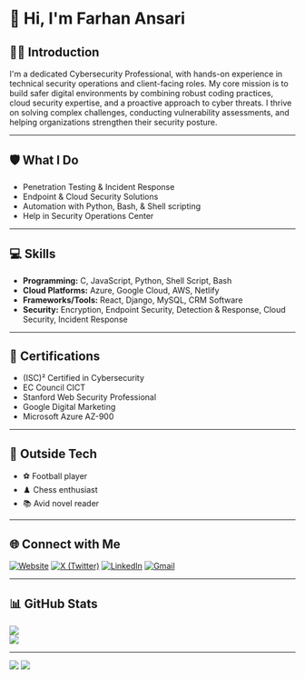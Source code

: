 # 👋 Hi, I'm Farhan Ansari

## 🧑‍💻 Introduction

I'm a dedicated Cybersecurity Professional, with hands-on experience in technical security operations and client-facing roles. My core mission is to build safer digital environments by combining robust coding practices, cloud security expertise, and a proactive approach to cyber threats. I thrive on solving complex challenges, conducting vulnerability assessments, and helping organizations strengthen their security posture.

---

## 🛡️ What I Do

- Penetration Testing & Incident Response  
- Endpoint & Cloud Security Solutions  
- Automation with Python, Bash, & Shell scripting
- Help in Security Operations Center

---

## 💻 Skills

- **Programming:** C, JavaScript, Python, Shell Script, Bash
- **Cloud Platforms:** Azure, Google Cloud, AWS, Netlify
- **Frameworks/Tools:** React, Django, MySQL, CRM Software
- **Security:** Encryption, Endpoint Security, Detection & Response, Cloud Security, Incident Response

---

## 🏅 Certifications

- (ISC)² Certified in Cybersecurity
- EC Council CICT
- Stanford Web Security Professional
- Google Digital Marketing
- Microsoft Azure AZ-900

---

## 🌱 Outside Tech

- ⚽ Football player
- ♟️ Chess enthusiast
- 📚 Avid novel reader

---

## 🌐 Connect with Me

[![Website](https://img.shields.io/badge/Website-Visit%20My%20Site-informational?style=for-the-badge&logo=about-dot-me&logoColor=white)](https://farhanansari.netlify.app)
[![X (Twitter)](https://img.shields.io/badge/X-1DA1F2?style=for-the-badge&logo=x&logoColor=white)](https://x.com/fxrhanansari)
[![LinkedIn](https://img.shields.io/badge/LinkedIn-0A66C2?style=for-the-badge&logo=linkedin&logoColor=white)](https://www.linkedin.com/in/ansari-farhan)
[![Gmail](https://img.shields.io/badge/Gmail-D14836?style=for-the-badge&logo=gmail&logoColor=white)](mailto:fxrhanansari@gmail.com)

---

## 📊 GitHub Stats

![](https://github-readme-stats.vercel.app/api?username=fxrhan&theme=tokyonight&hide_border=false&include_all_commits=false&count_private=false)<br/>
![](https://github-readme-stats.vercel.app/api/top-langs/?username=fxrhan&theme=tokyonight&hide_border=false&include_all_commits=false&count_private=false&layout=compact)

---
[![](https://visitcount.itsvg.in/api?id=fxrhan&icon=0&color=0)](https://visitcount.itsvg.in)
![](https://quotes-github-readme.vercel.app/api?type=horizontal&theme=radical)
